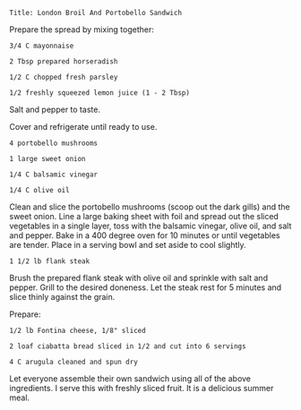 ~~~ recipe-info
Title: London Broil And Portobello Sandwich
~~~

Prepare the spread by mixing together:

~~~ recipe-ingredients
3/4 C mayonnaise

2 Tbsp prepared horseradish

1/2 C chopped fresh parsley

1/2 freshly squeezed lemon juice (1 - 2 Tbsp)
~~~

Salt and pepper to taste.

Cover and refrigerate until ready to use.

~~~ recipe-ingredients
4 portobello mushrooms

1 large sweet onion

1/4 C balsamic vinegar

1/4 C olive oil
~~~

Clean and slice the portobello mushrooms (scoop out the dark gills) and the sweet onion. Line a
large baking sheet with foil and spread out the sliced vegetables in a single layer, toss with the
balsamic vinegar, olive oil, and salt and pepper. Bake in a 400 degree oven for 10 minutes or until
vegetables are tender. Place in a serving bowl and set aside to cool slightly.

~~~ recipe-ingredients
1 1/2 lb flank steak
~~~

Brush the prepared flank steak with olive oil and sprinkle with salt and pepper. Grill to the
desired doneness. Let the steak rest for 5 minutes and slice thinly against the grain.

Prepare:

~~~ recipe-ingredients
1/2 lb Fontina cheese, 1/8" sliced

2 loaf ciabatta bread sliced in 1/2 and cut into 6 servings

4 C arugula cleaned and spun dry
~~~

Let everyone assemble their own sandwich using all of the above ingredients. I serve this with
freshly sliced fruit. It is a delicious summer meal.

